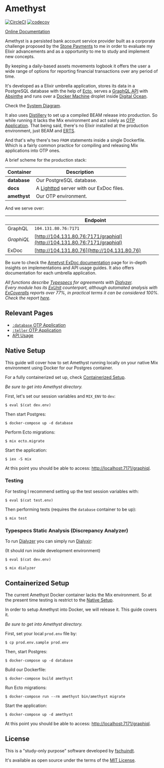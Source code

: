 # Amethyst
[![CircleCI](https://circleci.com/gh/fschuindt/amethyst/tree/master.svg?style=svg)](https://circleci.com/gh/fschuindt/amethyst/tree/master) [![codecov](https://codecov.io/gh/fschuindt/amethyst/branch/master/graph/badge.svg)](https://codecov.io/gh/fschuindt/amethyst)

[Online Documentation](http://104.131.80.76)

Amethyst is a persisted bank account service provider built as a corporate challenge proposed by the [Stone Payments](https://github.com/stone-payments) to me in order to evaluate my Elixir advancements and as a opportunity to me to study and implement new concepts.

By keeping a daily-based assets movements logbook it offers the user a wide range of options for reporting financial transactions over any period of time.

It's developed as a Elixir umbrella application, stores its data in a PostgreSQL database with the help of [Ecto](https://hexdocs.pm/ecto/Ecto.html), serves a [GraphQL API](https://graphql.org/) with [Absinthe](https://absinthe-graphql.org/) and runs over a [Docker Machine](https://docs.docker.com/machine/overview/) droplet inside [Digital Ocean](https://www.digitalocean.com/).

Check the [System Diagram](https://s15.postimg.cc/pgrsocgmz/amethyst_1.png).

It also uses [Distillery](https://hexdocs.pm/distillery/) to set up a compiled BEAM release into production. So while running it lacks the Mix environment and act solely as [OTP Application](http://erlang.org/doc/man/application.html). That being said, there's no Elixir installed at the production environment, just BEAM and [ERTS](http://erlang.org/doc/apps/erts/index.html).

And that's why there's two `FROM` statements inside a single Dockerfile. Which is a fairly common practice for compiling and releasing Mix applications into OTP ones.

A brief scheme for the production stack:

| Container    | Description                                                          |
|--------------|----------------------------------------------------------------------|
| **database** | Our PostgreSQL database.                                             |
| **docs**     | A [Lighttpd](https://www.lighttpd.net/) server with our ExDoc files. |
| **amethyst** | Our OTP environment.                                                 |

And we serve over:

|              | Endpoint                                                                 |
|--------------|--------------------------------------------------------------------------|
| GraphQL      | `104.131.80.76:7171`                                                  |
| *GraphiQL*   | [http://104.131.80.76:7171/graphiql](http://104.131.80.76:7171/graphiql) |
| ExDoc        | [http://104.131.80.76](http://104.131.80.76)                             |

Be sure to check the [Ametyst ExDoc documentation](http://104.131.80.76) page for in-depth insights on implementations and API usage guides. It also offers documentation for each umbrella application.

*All functions describe [Typespecs](https://hexdocs.pm/elixir/typespecs.html) for agreements with [Dialyzer](http://erlang.org/doc/man/dialyzer.html).*  
*Every module has its [ExUnit](https://hexdocs.pm/ex_unit/ExUnit.html) counterpart, although automated analysis with [ExCoveralls](https://github.com/parroty/excoveralls) reports over 77%, in practical terms it can be considered 100%. Check the report [here](http://104.131.80.76/cover/excoveralls.html).*

## Relevant Pages
- [`:database` OTP Application](http://104.131.80.76/database.html)
- [`:teller` OTP Application](http://104.131.80.76/teller.html)
- [API Usage](http://104.131.80.76/api.html)

## Native Setup

This guide will cover how to set Amethyst running locally on your native Mix environment using Docker for our Postgres container.

For a fully containerized set up, check [Containerized Setup](#containerized-setup).

*Be sure to get into Amethyst directory.*

First, let's set our session variables and `MIX_ENV` to `dev`:
```
$ eval $(cat dev.env)
```

Then start Postgres:
```
$ docker-compose up -d database
```

Perform Ecto migrations:
```
$ mix ecto.migrate
```

Start the application:
```
$ iex -S mix
```

At this point you should be able to access: [http://localhost:7171/graphiql](http://localhost:7171/graphiql).

### Testing

For testing I recommend setting up the test session variables with:
```
$ eval $(cat test.env)
```

Then performing tests (requires the `database` container to be up):
```
$ mix test
```

### Typespecs Static Analysis (Discrepancy Analyzer)

To run [Dialyzer](http://erlang.org/doc/man/dialyzer.html) you can simply run [Dialyxir](https://github.com/jeremyjh/dialyxir):

(It should run inside development environment)
```
$ eval $(cat dev.env)
```

```
$ mix dialyzer
```

## Containerized Setup

The current Amethyst Docker container lacks the Mix environment. So at the present time testing is restrict to the [Native Setup](#native-setup).

In order to setup Amethyst into Docker, we will release it. This guide covers it.

*Be sure to get into Amethyst directory.*

First, set your local `prod.env` file by:
```
$ cp prod.env.sample prod.env
```

Then, start Postgres:
```
$ docker-compose up -d database
```

Build our Dockerfile:
```
$ docker-compose build amethyst
```

Run Ecto migrations:
```
$ docker-compose run --rm amethyst bin/amethyst migrate
```

Start the application:
```
$ docker-compose up -d amethyst
```

At this point you should be able to access: [http://localhost:7171/graphiql](http://localhost:7171/graphiql).

## License
This is a "study-only purpose" software developed by [fschuindt](https://github.com/fschuindt/).

It's available as open source under the terms of the [MIT License](http://opensource.org/licenses/MIT).
